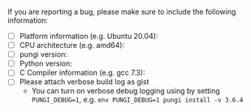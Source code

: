 If you are reporting a bug, please make sure to include the following information:
- [ ] Platform information (e.g. Ubuntu 20.04):
- [ ] CPU architecture (e.g. amd64):
- [ ] pungi version:
- [ ] Python version:
- [ ] C Compiler information (e.g. gcc 7.3): 
- [ ] Please attach verbose build log as gist
  * You can turn on verbose debug logging using by setting `PUNGI_DEBUG=1`, e.g. `env PUNGI_DEBUG=1 pungi install -v 3.6.4`
